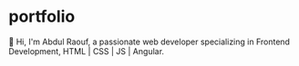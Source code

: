 # portfolio
👋 Hi, I'm Abdul Raouf, a passionate web developer specializing in Frontend Development, HTML | CSS | JS | Angular.
